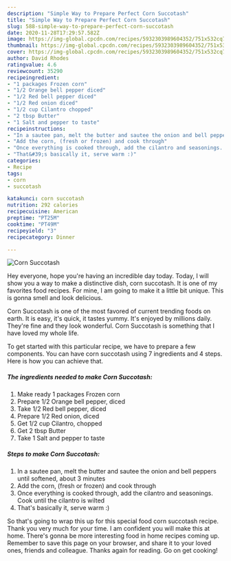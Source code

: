 ```yaml
---
description: "Simple Way to Prepare Perfect Corn Succotash"
title: "Simple Way to Prepare Perfect Corn Succotash"
slug: 588-simple-way-to-prepare-perfect-corn-succotash
date: 2020-11-28T17:29:57.582Z
image: https://img-global.cpcdn.com/recipes/5932303989604352/751x532cq70/corn-succotash-recipe-main-photo.jpg
thumbnail: https://img-global.cpcdn.com/recipes/5932303989604352/751x532cq70/corn-succotash-recipe-main-photo.jpg
cover: https://img-global.cpcdn.com/recipes/5932303989604352/751x532cq70/corn-succotash-recipe-main-photo.jpg
author: David Rhodes
ratingvalue: 4.6
reviewcount: 35290
recipeingredient:
- "1 packages Frozen corn"
- "1/2 Orange bell pepper diced"
- "1/2 Red bell pepper diced"
- "1/2 Red onion diced"
- "1/2 cup Cilantro chopped"
- "2 tbsp Butter"
- "1 Salt and pepper to taste"
recipeinstructions:
- "In a sautee pan, melt the butter and sautee the onion and bell peppers until softened, about 3 minutes"
- "Add the corn, (fresh or frozen) and cook through"
- "Once everything is cooked through, add the cilantro and seasonings. Cook until the cilantro is wilted"
- "That&#39;s basically it, serve warm :)"
categories:
- Recipe
tags:
- corn
- succotash

katakunci: corn succotash 
nutrition: 292 calories
recipecuisine: American
preptime: "PT25M"
cooktime: "PT49M"
recipeyield: "3"
recipecategory: Dinner

---
```



![Corn Succotash](https://img-global.cpcdn.com/recipes/5932303989604352/751x532cq70/corn-succotash-recipe-main-photo.jpg)

Hey everyone, hope you're having an incredible day today. Today, I will show you a way to make a distinctive dish, corn succotash. It is one of my favorites food recipes. For mine, I am going to make it a little bit unique. This is gonna smell and look delicious.

Corn Succotash is one of the most favored of current trending foods on earth. It is easy, it's quick, it tastes yummy. It's enjoyed by millions daily. They're fine and they look wonderful. Corn Succotash is something that I have loved my whole life.




To get started with this particular recipe, we have to prepare a few components. You can have corn succotash using 7 ingredients and 4 steps. Here is how you can achieve that.

<!--inarticleads1-->

##### The ingredients needed to make Corn Succotash:

1. Make ready 1 packages Frozen corn
1. Prepare 1/2 Orange bell pepper, diced
1. Take 1/2 Red bell pepper, diced
1. Prepare 1/2 Red onion, diced
1. Get 1/2 cup Cilantro, chopped
1. Get 2 tbsp Butter
1. Take 1 Salt and pepper to taste




<!--inarticleads2-->

##### Steps to make Corn Succotash:

1. In a sautee pan, melt the butter and sautee the onion and bell peppers until softened, about 3 minutes
1. Add the corn, (fresh or frozen) and cook through
1. Once everything is cooked through, add the cilantro and seasonings. Cook until the cilantro is wilted
1. That&#39;s basically it, serve warm :)




So that's going to wrap this up for this special food corn succotash recipe. Thank you very much for your time. I am confident you will make this at home. There's gonna be more interesting food in home recipes coming up. Remember to save this page on your browser, and share it to your loved ones, friends and colleague. Thanks again for reading. Go on get cooking!
